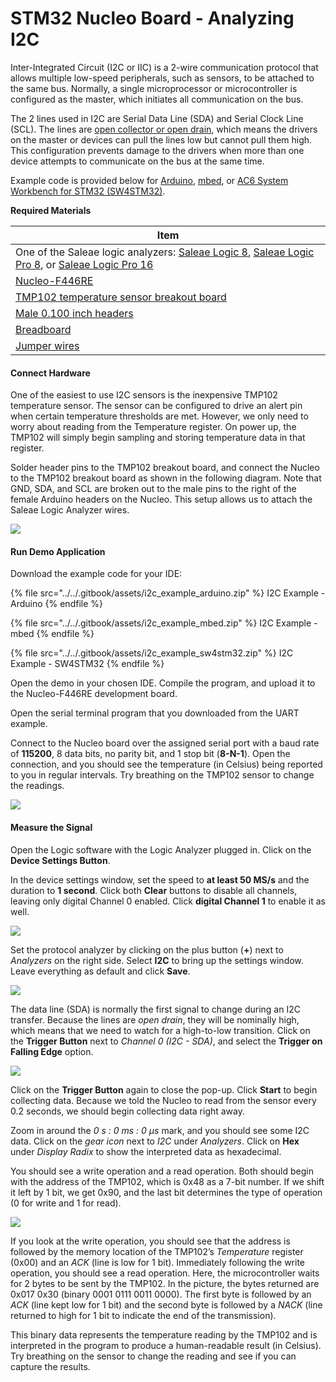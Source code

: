 # STM32 Nucleo Board - Analyzing I2C

Inter-Integrated Circuit (I2C or IIC) is a 2-wire communication protocol that allows multiple low-speed peripherals, such as sensors, to be attached to the same bus. Normally, a single microprocessor or microcontroller is configured as the master, which initiates all communication on the bus.

The 2 lines used in I2C are Serial Data Line (SDA) and Serial Clock Line (SCL). The lines are [open collector or open drain](https://en.wikipedia.org/wiki/Open\_collector), which means the drivers on the master or devices can pull the lines low but cannot pull them high. This configuration prevents damage to the drivers when more than one device attempts to communicate on the bus at the same time.

Example code is provided below for [Arduino](https://www.arduino.cc/), [mbed](https://os.mbed.com/), or [AC6 System Workbench for STM32 (SW4STM32)](http://www.openstm32.org/).

**Required Materials**

| Item                                                                                                                                                                                                                                                          |
| ------------------------------------------------------------------------------------------------------------------------------------------------------------------------------------------------------------------------------------------------------------- |
| One of the Saleae logic analyzers: [Saleae Logic 8](https://usd.saleae.com/products/saleae-logic-8), [Saleae Logic Pro 8](https://usd.saleae.com/products/saleae-logic-pro-8), or [Saleae Logic Pro 16](https://usd.saleae.com/products/saleae-logic-pro-16)​ |
| ​[Nucleo-F446RE](https://www.digikey.com/product-detail/en/stmicroelectronics/NUCLEO-F446RE/497-15882-ND/5347712)​                                                                                                                                            |
| ​[TMP102 temperature sensor breakout board](https://www.digikey.com/product-detail/en/sparkfun-electronics/SEN-13314/1568-1520-ND/6797646)​                                                                                                                   |
| ​[Male 0.100 inch headers](https://www.digikey.com/product-detail/en/sullins-connector-solutions/PRPC040SAAN-RC/S1011EC-40-ND/2775214)​                                                                                                                       |
| ​[Breadboard](https://www.digikey.com/product-detail/en/bud-industries/BB-32621/377-2094-ND/4156445)​                                                                                                                                                         |
| ​[Jumper wires](https://www.digikey.com/product-detail/en/sparkfun-electronics/PRT-12795/1568-1512-ND/5993860)​                                                                                                                                               |

#### Connect Hardware <a href="#connect-hardware-4" id="connect-hardware-4"></a>

One of the easiest to use I2C sensors is the inexpensive TMP102 temperature sensor. The sensor can be configured to drive an alert pin when certain temperature thresholds are met. However, we only need to worry about reading from the Temperature register. On power up, the TMP102 will simply begin sampling and storing temperature data in that register.

Solder header pins to the TMP102 breakout board, and connect the Nucleo to the TMP102 breakout board as shown in the following diagram. Note that GND, SDA, and SCL are broken out to the male pins to the right of the female Arduino headers on the Nucleo. This setup allows us to attach the Saleae Logic Analyzer wires.

![](<../../.gitbook/assets/i2c\_circuit\_fritzing (1).png>)

#### Run Demo Application <a href="#run-demo-application-4" id="run-demo-application-4"></a>

Download the example code for your IDE:

{% file src="../../.gitbook/assets/i2c_example_arduino.zip" %}
I2C Example - Arduino
{% endfile %}

{% file src="../../.gitbook/assets/i2c_example_mbed.zip" %}
I2C Example - mbed
{% endfile %}

{% file src="../../.gitbook/assets/i2c_example_sw4stm32.zip" %}
I2C Example - SW4STM32
{% endfile %}

Open the demo in your chosen IDE. Compile the program, and upload it to the Nucleo-F446RE development board.

Open the serial terminal program that you downloaded from the UART example.

Connect to the Nucleo board over the assigned serial port with a baud rate of **115200**, 8 data bits, no parity bit, and 1 stop bit (**8-N-1**). Open the connection, and you should see the temperature (in Celsius) being reported to you in regular intervals. Try breathing on the TMP102 sensor to change the readings.

![](../../.gitbook/assets/screen\_26.png)

#### Measure the Signal <a href="#measure-the-signal-3" id="measure-the-signal-3"></a>

Open the Logic software with the Logic Analyzer plugged in. Click on the **Device Settings Button**.

In the device settings window, set the speed to **at least 50 MS/s** and the duration to **1 second**. Click both **Clear** buttons to disable all channels, leaving only digital Channel 0 enabled. Click **digital Channel 1** to enable it as well.

![](../../.gitbook/assets/screen\_27.png)

Set the protocol analyzer by clicking on the plus button (**+**) next to _Analyzers_ on the right side. Select **I2C** to bring up the settings window. Leave everything as default and click **Save**.

![](../../.gitbook/assets/screen\_28.png)

The data line (SDA) is normally the first signal to change during an I2C transfer. Because the lines are _open drain_, they will be nominally high, which means that we need to watch for a high-to-low transition. Click on the **Trigger Button** next to _Channel 0 (I2C - SDA)_, and select the **Trigger on Falling Edge** option.

![](../../.gitbook/assets/screen\_29.png)

Click on the **Trigger Button** again to close the pop-up. Click **Start** to begin collecting data. Because we told the Nucleo to read from the sensor every 0.2 seconds, we should begin collecting data right away.

Zoom in around the _0 s : 0 ms : 0 μs_ mark, and you should see some I2C data. Click on the _gear icon_ next to _I2C_ under _Analyzers_. Click on **Hex** under _Display Radix_ to show the interpreted data as hexadecimal.

You should see a write operation and a read operation. Both should begin with the address of the TMP102, which is 0x48 as a 7-bit number. If we shift it left by 1 bit, we get 0x90, and the last bit determines the type of operation (0 for write and 1 for read).

![](../../.gitbook/assets/screen\_30.png)

If you look at the write operation, you should see that the address is followed by the memory location of the TMP102’s _Temperature_ register (0x00) and an _ACK_ (line is low for 1 bit). Immediately following the write operation, you should see a read operation. Here, the microcontroller waits for 2 bytes to be sent by the TMP102. In the picture, the bytes returned are 0x017 0x30 (binary 0001 0111 0011 0000). The first byte is followed by an _ACK_ (line kept low for 1 bit) and the second byte is followed by a _NACK_ (line returned to high for 1 bit to indicate the end of the transmission).

This binary data represents the temperature reading by the TMP102 and is interpreted in the program to produce a human-readable result (in Celsius). Try breathing on the sensor to change the reading and see if you can capture the results.
